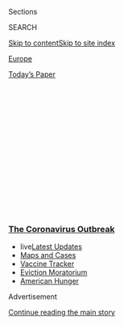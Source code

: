 <div id="app">

<div>

<div>

<div>

<div class="NYTAppHideMasthead css-1q2w90k e1suatyy0">

<div class="section css-ui9rw0 e1suatyy2">

<div class="css-eph4ug er09x8g0">

<div class="css-6n7j50">

</div>

<span class="css-1dv1kvn">Sections</span>

<div class="css-10488qs">

<span class="css-1dv1kvn">SEARCH</span>

</div>

[Skip to content](#site-content)[Skip to site
index](#site-index)

</div>

<div id="masthead-section-label" class="css-1wr3we4 eaxe0e00">

[Europe](https://www.nytimes3xbfgragh.onion/section/world/europe)

</div>

<div class="css-10698na e1huz5gh0">

</div>

</div>

<div id="masthead-bar-one" class="section hasLinks css-15hmgas e1csuq9d3">

<div class="css-uqyvli e1csuq9d0">

</div>

<div class="css-1uqjmks e1csuq9d1">

</div>

<div class="css-9e9ivx">

[](https://myaccount.nytimes3xbfgragh.onion/auth/login?response_type=cookie&client_id=vi)

</div>

<div class="css-1bvtpon e1csuq9d2">

[Today’s
Paper](https://www.nytimes3xbfgragh.onion/section/todayspaper)

</div>

</div>

</div>

</div>

<div data-aria-hidden="false">

<div id="site-content" data-role="main">

<div>

<div class="css-1aor85t" style="opacity:0.000000001;z-index:-1;visibility:hidden">

<div class="css-1hqnpie">

<div class="css-epjblv">

<span class="css-17xtcya">[Europe](/section/world/europe)</span><span class="css-x15j1o">|</span><span class="css-fwqvlz">Dip
in Italy’s Cases Does Not Come Fast Enough for Swamped
Hospitals</span>

</div>

<div class="css-k008qs">

<div class="css-1iwv8en">

<span class="css-18z7m18"></span>

<div>

</div>

</div>

<span class="css-1n6z4y">https://nyti.ms/2UzmlXB</span>

<div class="css-1705lsu">

<div class="css-4xjgmj">

<div class="css-4skfbu" data-role="toolbar" data-aria-label="Social Media Share buttons, Save button, and Comments Panel with current comment count" data-testid="share-tools">

  - 
  - 
  - 
  - 
    
    <div class="css-6n7j50">
    
    </div>

  - 
  - 

</div>

</div>

</div>

</div>

</div>

</div>

<div class="css-13pd83m">

<div class="css-l9svim">

### [<span class="css-pa1jbp"><span class="css-1rxm0ex">The Coronavirus</span><span class="css-1rxm0ex"> Outbreak</span></span>](https://www.nytimes3xbfgragh.onion/news-event/coronavirus?name=styln-coronavirus-national&region=TOP_BANNER&block=storyline_menu_recirc&action=click&pgtype=Article&impression_id=6fe7a8f0-efba-11ea-b9e2-fd85e1bd9bd3&variant=undefined)

  - <span class="css-ousu42"><span class="css-12clwdu">live</span>[Latest
    Updates](https://www.nytimes3xbfgragh.onion/2020/09/05/world/coronavirus-covid.html?name=styln-coronavirus-national&region=TOP_BANNER&block=storyline_menu_recirc&action=click&pgtype=Article&impression_id=6fe7a8f1-efba-11ea-b9e2-fd85e1bd9bd3&variant=undefined)</span>
  - <span class="css-ousu42">[Maps and
    Cases](https://www.nytimes3xbfgragh.onion/interactive/2020/us/coronavirus-us-cases.html?name=styln-coronavirus-national&region=TOP_BANNER&block=storyline_menu_recirc&action=click&pgtype=Article&impression_id=6fe7a8f2-efba-11ea-b9e2-fd85e1bd9bd3&variant=undefined)</span>
  - <span class="css-ousu42">[Vaccine
    Tracker](https://www.nytimes3xbfgragh.onion/interactive/2020/science/coronavirus-vaccine-tracker.html?name=styln-coronavirus-national&region=TOP_BANNER&block=storyline_menu_recirc&action=click&pgtype=Article&impression_id=6fe7a8f3-efba-11ea-b9e2-fd85e1bd9bd3&variant=undefined)</span>
  - <span class="css-ousu42">[Eviction
    Moratorium](https://www.nytimes3xbfgragh.onion/2020/09/02/your-money/eviction-moratorium-covid.html?name=styln-coronavirus-national&region=TOP_BANNER&block=storyline_menu_recirc&action=click&pgtype=Article&impression_id=6fe7a8f4-efba-11ea-b9e2-fd85e1bd9bd3&variant=undefined)</span>
  - <span class="css-ousu42">[American
    Hunger](https://www.nytimes3xbfgragh.onion/interactive/2020/09/02/magazine/food-insecurity-hunger-us.html?name=styln-coronavirus-national&region=TOP_BANNER&block=storyline_menu_recirc&action=click&pgtype=Article&impression_id=6fe7a8f5-efba-11ea-b9e2-fd85e1bd9bd3&variant=undefined)</span>

</div>

</div>

<div id="top-wrapper" class="css-1sy8kpn">

<div id="top-slug" class="css-l9onyx">

Advertisement

</div>

[Continue reading the main
story](#after-top)

<div class="ad top-wrapper" style="text-align:center;height:100%;display:block;min-height:250px">

<div id="top" class="place-ad" data-position="top" data-size-key="top">

</div>

</div>

<div id="after-top">

</div>

</div>

<div>

<div id="sponsor-wrapper" class="css-1hyfx7x">

<div id="sponsor-slug" class="css-19vbshk">

Supported by

</div>

[Continue reading the main
story](#after-sponsor)

<div id="sponsor" class="ad sponsor-wrapper" style="text-align:center;height:100%;display:block">

</div>

<div id="after-sponsor">

</div>

</div>

<div class="css-186x18t">

</div>

<div class="css-1vkm6nb ehdk2mb0">

# Dip in Italy’s Cases Does Not Come Fast Enough for Swamped Hospitals

</div>

Even as new coronavirus infections appear to slow, a backlog is forcing
doctors to make increasingly tough choices about treatment.

<div class="css-79elbk" data-testid="photoviewer-wrapper">

<div class="css-z3e15g" data-testid="photoviewer-wrapper-hidden">

</div>

<div class="css-1a48zt4 ehw59r15" data-testid="photoviewer-children">

![<span class="css-16f3y1r e13ogyst0" data-aria-hidden="true">The
intensive care unit of the Brescia Spedali Civili hospital in Italy last
week. In Brescia, hospitals have been reporting hundreds of new cases a
day.</span><span class="css-cnj6d5 e1z0qqy90" itemprop="copyrightHolder"><span class="css-1ly73wi e1tej78p0">Credit...</span><span><span>Luca
Bruno/Associated
Press</span></span></span>](https://static01.graylady3jvrrxbe.onion/images/2020/03/23/world/23virus-italy01/merlin_170588367_5c2442ad-8859-43cb-b490-9657050cf333-articleLarge.jpg?quality=75&auto=webp&disable=upscale)

</div>

</div>

<div class="css-18e8msd">

<div class="css-pdw9fk epjyd6m0">

<div class="css-1txwxcy ey68jwv0" data-aria-hidden="true">

[![Jason
Horowitz](https://static01.graylady3jvrrxbe.onion/images/2018/10/10/multimedia/author-jason-horowitz/author-jason-horowitz-thumbLarge.png
"Jason Horowitz")](https://www.nytimes3xbfgragh.onion/by/jason-horowitz)[![David
D.
Kirkpatrick](https://static01.graylady3jvrrxbe.onion/images/2018/10/15/multimedia/author-david-d-kirkpatrick/author-david-d-kirkpatrick-thumbLarge-v2.png
"David D. Kirkpatrick")](https://www.nytimes3xbfgragh.onion/by/david-d-kirkpatrick)

</div>

<div class="css-1baulvz">

By [<span class="css-1baulvz" itemprop="name">Jason
Horowitz</span>](https://www.nytimes3xbfgragh.onion/by/jason-horowitz)
and [<span class="css-1baulvz last-byline" itemprop="name">David D.
Kirkpatrick</span>](https://www.nytimes3xbfgragh.onion/by/david-d-kirkpatrick)

</div>

</div>

  - 
    
    <div class="css-ld3wwf e16638kd2">
    
    March 23,
    2020
    
    </div>

  - 
    
    <div class="css-4xjgmj">
    
    <div class="css-d8bdto" data-role="toolbar" data-aria-label="Social Media Share buttons, Save button, and Comments Panel with current comment count" data-testid="share-tools">
    
      - 
      - 
      - 
      - 
        
        <div class="css-6n7j50">
        
        </div>
    
      - 
      - 
    
    </div>
    
    </div>

</div>

</div>

<div class="section meteredContent css-1r7ky0e" name="articleBody" itemprop="articleBody">

<div class="css-1fanzo5 StoryBodyCompanionColumn">

<div class="css-53u6y8">

ROME — The patient had won national swimming championships in his youth
but now had a lot going against him. As he waited for a kidney
transplant, doctors in the northern Italian town of Brescia discovered
he had heart disease and had contracted the coronavirus. But what
ultimately killed him this month was the decision to give his ventilator
to a younger coronavirus patient who had a better shot at survival.

“He died the next day,” said [Dr. Marco
Metra](https://esc365.escardio.org/Person/1510-prof-metra-marco), the
chief of cardiology at the University and City Hospitals in Brescia. “If
a patient has a low likelihood to benefit from the hospital, we have to
not accept them. You send them home.” He added, “This is also what I am
seeing every day.”

This is the nightmare situation for doctors throughout the northern
Italian cities at the center of the global coronavirus pandemic. It is
also [one facing the
countries](https://www.nytimes3xbfgragh.onion/2020/03/21/us/coronavirus-medical-rationing.html)
lagging only days behind Italy in the progression of the pandemic,
including Spain, France, Britain and the United States.

Two weeks after the Italian government took strict measures to lock down
the country, officials announced on Monday that, for the second day in a
row, the number of new cases and deaths had declined.

</div>

</div>

<div class="css-1fanzo5 StoryBodyCompanionColumn">

<div class="css-53u6y8">

The number of patients in the hospitals in Lombardy, the region that is
by far the hardest hit in Italy, had gone down as well, to 9,266 from
9,439.

“We can say that today is the first positive day,” said Giulio Gallera,
Lombardy’s leading health official. “It’s not the moment to sing
victory, but we finally see light at the end of the tunnel.”

But the first indications of a flattening of the deadly spike in the
contagion have not arrived soon enough for hospitals in the hardest-hit
regions that remain swamped and await a return to relative normalcy.

</div>

</div>

<div class="css-79elbk" data-testid="photoviewer-wrapper">

<div class="css-z3e15g" data-testid="photoviewer-wrapper-hidden">

</div>

<div class="css-1a48zt4 ehw59r15" data-testid="photoviewer-children">

![<span class="css-16f3y1r e13ogyst0" data-aria-hidden="true">Milan on
Thursday. The government’s strict lockdown of the country has yet to
bring relief at its overloaded
hospitals.</span><span class="css-cnj6d5 e1z0qqy90" itemprop="copyrightHolder"><span class="css-1ly73wi e1tej78p0">Credit...</span><span>Alessandro
Grassani for The New York
Times</span></span>](https://static01.graylady3jvrrxbe.onion/images/2020/03/23/world/23virus-italy02/merlin_170719524_4357d238-927f-42f7-a783-135076a2d2e3-articleLarge.jpg?quality=75&auto=webp&disable=upscale)

</div>

</div>

<div class="css-1fanzo5 StoryBodyCompanionColumn">

<div class="css-53u6y8">

The intensive, and lengthy, treatment required to heal hospitalized
patients with the virus means that will not happen anytime soon. Many of
those who have died with the virus were infected weeks ago, before
restrictive measures went into place.

</div>

</div>

<div class="css-1fanzo5 StoryBodyCompanionColumn">

<div class="css-53u6y8">

The same is true for many of the patients who are still being treated,
from those being monitored with less serious symptoms to those whose
heads are encased in plastic bubbles filled with oxygen. The worst cases
are unconscious and on
respirators.

<div id="NYT_MAIN_CONTENT_1_REGION" class="css-9tf9ac">

<div>

<div id="styln-covid-updates-world" class="section interactive-content interactive-size-medium css-1ftcdic">

<div class="css-17ih8de interactive-body">

<div id="styln-briefing-block" data-asset-id="QXJ0aWNsZTpueXQ6Ly9hcnRpY2xlLzI5YzI0NTk0LWYzYTUtNTQ2ZS1hMWNmLWFkZWYxODdiZTJiOQ==">

<div class="briefing-block-header-section">

# [Latest Updates: The Coronavirus Outbreak](https://www.nytimes3xbfgragh.onion/2020/09/04/world/covid-19-coronavirus.html?action=click&pgtype=Article&state=default&region=MAIN_CONTENT_1&context=storylines_live_updates)

<div class="briefing-block-ts">

Updated 2020-09-05T12:05:40.998Z

</div>

</div>

  - [Research connects vaping to a higher chance of catching the virus —
    and suffering its worst
    effects.](https://www.nytimes3xbfgragh.onion/2020/09/04/world/covid-19-coronavirus.html?action=click&pgtype=Article&state=default&region=MAIN_CONTENT_1&context=storylines_live_updates#link-1654f6ad)
  - [Another college football game won’t be played as
    planned.](https://www.nytimes3xbfgragh.onion/2020/09/04/world/covid-19-coronavirus.html?action=click&pgtype=Article&state=default&region=MAIN_CONTENT_1&context=storylines_live_updates#link-52e4198a)
  - [Pharmaceutical companies plan a joint pledge on safety standards as
    they move vaccines to the
    marketplace.](https://www.nytimes3xbfgragh.onion/2020/09/04/world/covid-19-coronavirus.html?action=click&pgtype=Article&state=default&region=MAIN_CONTENT_1&context=storylines_live_updates#link-181cef0)

<div class="briefing-block-footer">

<div class="briefing-block-footer-meta">

[See more
updates](https://www.nytimes3xbfgragh.onion/2020/09/04/world/covid-19-coronavirus.html?action=click&pgtype=Article&state=default&region=MAIN_CONTENT_1&context=storylines_live_updates)

</div>

<div class="briefing-block-briefinglinks">

<span>More live coverage:</span>
[Markets](https://www.nytimes3xbfgragh.onion/live/2020/09/04/business/stock-market-today-coronavirus?action=click&pgtype=Article&state=default&region=MAIN_CONTENT_1&context=storylines_live_updates)

</div>

</div>

</div>

</div>

</div>

</div>

</div>

Many of them take an average of weeks to heal. So the new cases, even if
they are fewer, are still added to a bottlenecked system already at
capacity.

In the meantime, patients who can stay at home are urged to do so, while
others requiring intensive care are being flown to other regions or
countries by military aircraft. And doctors in the hardest hit parts of
Italy, and other official voices elsewhere, say the road is narrowing to
increasingly wrenching choices.

In Spain, Fernando Simón, the director of Spain’s national health
emergency center, said last Friday that some emergency wards needed to
apply restrictions for admitting patients, because they were saturated.
On Monday, New York City’s mayor, Bill de Blasio, issued a similarly
dire warning for his city, predicting that if hospitals did not get more
ventilators this week, [the number of deaths would
spike](https://www.nytimes3xbfgragh.onion/2020/03/23/nyregion/coronavirus-new-york-update.html).

In Europe, the shortage of respirators has had tragic consequences. On
Sunday, the Spanish sports director of a Honda motorcycling racing team,
Oscar Haro, released [a
video](https://www.youtube.com/watch?time_continue=101&v=xDN--tZ7Aho&feature=emb_logo)
in which he said that his father had died after not being given a
respirator. Both of Mr. Haro’s parents tested positive last Monday for
coronavirus, he said, but his father was taken to the hospital while his
mother was kept quarantined at
home.

</div>

</div>

<div class="css-79elbk" data-testid="photoviewer-wrapper">

<div class="css-z3e15g" data-testid="photoviewer-wrapper-hidden">

</div>

<div class="css-1a48zt4 ehw59r15" data-testid="photoviewer-children">

<div class="css-1xdhyk6 erfvjey0">

<span class="css-1ly73wi e1tej78p0">Image</span>

<div class="css-zjzyr8">

<div data-testid="lazyimage-container" style="height:257.77777777777777px">

</div>

</div>

</div>

<span class="css-16f3y1r e13ogyst0" data-aria-hidden="true">An intensive
care unit in Brescia. Fearing hospitals and ambulance workers could be a
source of contagion, some doctors are now urging patients to stay
home.</span><span class="css-cnj6d5 e1z0qqy90" itemprop="copyrightHolder"><span class="css-1ly73wi e1tej78p0">Credit...</span><span>Claudio
Furlan/LaPresse, via Associated Press</span></span>

</div>

</div>

<div class="css-1fanzo5 StoryBodyCompanionColumn">

<div class="css-53u6y8">

“I cannot understand how a person like my father who had been working
since he was 15, paying into the system, died because there are no
respirators, because they could not treat him anymore,” [Mr. Haro
said](https://www.lavanguardia.com/deportes/20200322/4840170014/oscar-haro-padre-fallecido-coronavirus-respiradores-lcr-honda-motogp.html).
He blamed the Spanish authorities for failing to prepare adequately,
even after witnessing the spread of the coronavirus in China and Italy.
“We are allowing to die a generation that built this country.”

</div>

</div>

<div class="css-1fanzo5 StoryBodyCompanionColumn">

<div class="css-53u6y8">

Northern Italy has been on war footing for weeks.

“We are far beyond the tipping point,” doctors from one Bergamo hospital
wrote in a paper published in a journal from the New England Journal of
Medicine over the weekend, saying that 70 percent of their intensive
care unit beds were reserved for coronavirus patients with “a reasonable
chance to survive.” Older patients, they said, “are not being
resuscitated and [die
alone.](https://www.nytimes3xbfgragh.onion/2020/03/16/world/europe/italy-coronavirus-funerals.html?action=click&module=RelatedLinks&pgtype=Article)”

The near collapse of many of the region’s hospitals, and the dearth of
mechanical ventilators, oxygen and personal protective equipment, has
led many doctors to urge patients to stay away. They argue that
overloaded hospitals increasingly seem to be sources of contagion, and
that infected but asymptomatic ambulance workers sent to retrieve
patients in their homes are actually spreading the virus.

In recent days in the area around Bergamo, the families of patients
visited by ambulances said that health workers urged them to stay home
despite their bad symptoms. Given that everyone is supposed to be in a
form of isolation anyway, heavily infected areas like Bergamo have now
essentially moved beyond testing.

<div id="NYT_MAIN_CONTENT_2_REGION" class="css-9tf9ac">

<div>

</div>

</div>

“Right now in Lombardy the contagion is so widespread that we should
consider every person potentially positive,” said Roberto Burioni, a
prominent virologist at the San Raffaele University in Milan.

“At this point in Lombardy swab tests are on the back burner,” he added.
‘‘The only way to interrupt the epidemics is to imagine that every
single person, regardless of the test, can be
infective.”

</div>

</div>

<div class="css-79elbk" data-testid="photoviewer-wrapper">

<div class="css-z3e15g" data-testid="photoviewer-wrapper-hidden">

</div>

<div class="css-1a48zt4 ehw59r15" data-testid="photoviewer-children">

<div class="css-1xdhyk6 erfvjey0">

<span class="css-1ly73wi e1tej78p0">Image</span>

<div class="css-zjzyr8">

<div data-testid="lazyimage-container" style="height:261.64444444444445px">

</div>

</div>

</div>

<span class="css-16f3y1r e13ogyst0" data-aria-hidden="true">A funeral
service in the closed cemetery of Seriate, near Bergamo. On Monday,
Italy reported a drop in the number of deaths for the second day in a
row.</span><span class="css-cnj6d5 e1z0qqy90" itemprop="copyrightHolder"><span class="css-1ly73wi e1tej78p0">Credit...</span><span>Piero
Cruciatti/Agence France-Presse — Getty Images</span></span>

</div>

</div>

<div class="css-1fanzo5 StoryBodyCompanionColumn">

<div class="css-53u6y8">

Pier Luigi Lopalco, an epidemiologist at the University of Siena,
estimated that the total number of infected is “10 times higher” than
the one reported to the country every evening at 6 p.m.

</div>

</div>

<div class="css-1fanzo5 StoryBodyCompanionColumn">

<div class="css-53u6y8">

Luca Zaia, the president of Veneto, another northern region hit hard by
the outbreak, warned that any country facing the outbreak needed to
prepare, and said that Americans should “buy all the mechanical
respirators possible to save the lives of these patients.”

He said the experience had taught Italy that coronavirus patients “are
enormous consumers of oxygen” and that all of that compressed oxygen gas
had led to the tubes freezing. “You can have a hospital full of
reanimation beds, but if the tubes aren’t adapted, everything freezes,”
he said.

At the Papa Giovani XXIII hospital in Bergamo, Dr. Ivano Riva said that
for now he and his colleagues had not deprived care to anyone who could
have benefited from it.

“The important thing is not to arrive at that point,” he said, adding,
“No one wants to decide who lives or dies like God.”

He said 26 people on his hospital’s medical staff of 101 were out of
work with the virus.

In Brescia, the hospitals have been reporting at least 350 new cases a
day, Dr. Metra said Saturday. Between 10 and 15 percent of the doctors
and nurses are now out sick with the virus, he said. And since the most
serious virus patients require at least two weeks of hospitalization,
practically the only patients who have left the hospital are those who
have died.

At times, he said, his hospital has been forced to choose among multiple
patients with a decent chance of survival in order to use its limited
resources — mainly ventilators and the trained nurses to run them 24
hours a day — to save only a few of them.

</div>

</div>

<div class="css-1fanzo5 StoryBodyCompanionColumn">

<div class="css-53u6y8">

“We try to be very selective,” he said, adding that those with a low
chance of survival received morphine
directly.

</div>

</div>

<div class="css-79elbk" data-testid="photoviewer-wrapper">

<div class="css-z3e15g" data-testid="photoviewer-wrapper-hidden">

</div>

<div class="css-1a48zt4 ehw59r15" data-testid="photoviewer-children">

<div class="css-1xdhyk6 erfvjey0">

<span class="css-1ly73wi e1tej78p0">Image</span>

<div class="css-zjzyr8">

<div data-testid="lazyimage-container" style="height:257.77777777777777px">

</div>

</div>

</div>

<span class="css-16f3y1r e13ogyst0" data-aria-hidden="true">In Brescia,
one doctor estimated 10 to 15 percent of doctors and nurses were out
with the
coronavirus. </span><span class="css-cnj6d5 e1z0qqy90" itemprop="copyrightHolder"><span class="css-1ly73wi e1tej78p0">Credit...</span><span>Filippo
Venezia/EPA, via Shutterstock</span></span>

</div>

</div>

<div class="css-1fanzo5 StoryBodyCompanionColumn">

<div class="css-53u6y8">

At 8 a.m. on Friday, Dr. Metra said, doctors at the hospital had
concluded that a coronavirus patient who had recovered from a heart
attack 15 years ago met the criteria for a ventilator. But by 7 p.m.,
the chief anesthesiologist had been unable to locate one and so the
patient was put on a less intense form of breathing support.

“We don’t have the capacity,” he said. “When all the ventilators in the
hospital are in use, you have to make these
choices.”

<div id="NYT_MAIN_CONTENT_3_REGION" class="css-9tf9ac">

<div>

<div id="styln-prism-freeform-1594220623585" class="section interactive-content interactive-size-medium css-1ftcdic">

<div class="css-17ih8de interactive-body">

<div id="prism-freeform-block-62914" class="css-19mumt8" data-role="complementary" data-storyline="The Coronavirus Outbreak" data-truncated="true" tabindex="0">

<div class="css-a8d9oz">

<div class="css-eb027h">

[](https://www.nytimes3xbfgragh.onion/news-event/coronavirus?action=click&pgtype=Article&state=default&region=MAIN_CONTENT_3&context=storylines_faq)

### The Coronavirus Outbreak ›

#### Frequently Asked Questions

Updated September 4, 2020

  - #### What are the symptoms of coronavirus?
    
      - In the beginning, the coronavirus [seemed like it was primarily
        a respiratory
        illness](https://www.nytimes3xbfgragh.onion/article/coronavirus-facts-history.html?action=click&pgtype=Article&state=default&region=MAIN_CONTENT_3&context=storylines_faq#link-6817bab5) —
        many patients had fever and chills, were weak and tired, and
        coughed a lot, though some people don’t show many symptoms at
        all. Those who seemed sickest had pneumonia or acute respiratory
        distress syndrome and received supplemental oxygen. By now,
        doctors have identified many more symptoms and syndromes. In
        April, [the C.D.C. added to the list of early
        signs](https://www.nytimes3xbfgragh.onion/2020/04/27/health/coronavirus-symptoms-cdc.html?action=click&pgtype=Article&state=default&region=MAIN_CONTENT_3&context=storylines_faq) sore
        throat, fever, chills and muscle aches. Gastrointestinal upset,
        such as diarrhea and nausea, has also been observed. Another
        telltale sign of infection may be a sudden, profound diminution
        of one’s [sense of smell and
        taste.](https://www.nytimes3xbfgragh.onion/2020/03/22/health/coronavirus-symptoms-smell-taste.html?action=click&pgtype=Article&state=default&region=MAIN_CONTENT_3&context=storylines_faq) Teenagers
        and young adults in some cases have developed painful red and
        purple lesions on their fingers and toes — nicknamed “Covid toe”
        — but few other serious symptoms.

  - #### Why is it safer to spend time together outside?
    
      - [Outdoor
        gatherings](https://www.nytimes3xbfgragh.onion/2020/05/15/us/coronavirus-what-to-do-outside.html?action=click&pgtype=Article&state=default&region=MAIN_CONTENT_3&context=storylines_faq) lower
        risk because wind disperses viral droplets, and sunlight can
        kill some of the virus. Open spaces prevent the virus from
        building up in concentrated amounts and being inhaled, which can
        happen when infected people exhale in a confined space for long
        stretches of time, said Dr. Julian W. Tang, a virologist at the
        University of Leicester.

  - #### Why does standing six feet away from others help?
    
      - The coronavirus spreads primarily through droplets from your
        mouth and nose, especially when you cough or sneeze. The C.D.C.,
        one of the organizations using that measure, [bases its
        recommendation of six
        feet](https://www.nytimes3xbfgragh.onion/2020/04/14/health/coronavirus-six-feet.html?action=click&pgtype=Article&state=default&region=MAIN_CONTENT_3&context=storylines_faq) on
        the idea that most large droplets that people expel when they
        cough or sneeze will fall to the ground within six feet. But six
        feet has never been a magic number that guarantees complete
        protection. Sneezes, for instance, can launch droplets a lot
        farther than six feet, [according to a recent
        study](https://jamanetwork.com/journals/jama/fullarticle/2763852).
        It's a rule of thumb: You should be safest standing six feet
        apart outside, especially when it's windy. But keep a mask on at
        all times, even when you think you’re far enough apart.

  - #### I have antibodies. Am I now immune?
    
      - As of right now,[ that seems likely, for at least several
        months.](https://www.nytimes3xbfgragh.onion/2020/07/22/health/covid-antibodies-herd-immunity.html?action=click&pgtype=Article&state=default&region=MAIN_CONTENT_3&context=storylines_faq) There
        have been frightening accounts of people suffering what seems to
        be a second bout of Covid-19. But experts say these patients may
        have a drawn-out course of infection, with the virus taking a
        slow toll weeks to months after initial exposure. People
        infected with the coronavirus typically
        [produce](https://www.nature.com/articles/s41586-020-2456-9) immune
        molecules called antibodies, which are [protective proteins made
        in response to an
        infection](https://www.nytimes3xbfgragh.onion/2020/05/07/health/coronavirus-antibody-prevalence.html?action=click&pgtype=Article&state=default&region=MAIN_CONTENT_3&context=storylines_faq)[.
        These antibodies
        may](https://www.nytimes3xbfgragh.onion/2020/05/07/health/coronavirus-antibody-prevalence.html?action=click&pgtype=Article&state=default&region=MAIN_CONTENT_3&context=storylines_faq) last
        in the body [only two to three
        months](https://www.nature.com/articles/s41591-020-0965-6),
        which may seem worrisome, but that’s perfectly normal after an
        acute infection subsides, said Dr. Michael Mina, an immunologist
        at Harvard University. It may be possible to get the coronavirus
        again, but it’s highly unlikely that it would be possible in a
        short window of time from initial infection or make people
        sicker the second time.

  - #### What are my rights if I am worried about going back to work?
    
      - Employers have to provide [a safe
        workplace](https://www.osha.gov/SLTC/covid-19/standards.html) with
        policies that protect everyone equally. [And if one of your
        co-workers tests positive for the coronavirus, the
        C.D.C.](https://www.nytimes3xbfgragh.onion/article/coronavirus-money-unemployment.html?action=click&pgtype=Article&state=default&region=MAIN_CONTENT_3&context=storylines_faq) has
        said that [employers should tell their
        employees](https://www.cdc.gov/coronavirus/2019-ncov/community/guidance-business-response.html) --
        without giving you the sick employee’s name -- that they may
        have been exposed to the
virus.

<div id="styln-survey-component-62914" class="styln-survey-component" data-surveyname="faq" data-surveystoryline="coronavirus">

</div>

</div>

<div class="css-6mllg9">

</div>

<div class="css-pmm6ed">

<span class="css-5gimkt"></span>

</div>

</div>

</div>

</div>

</div>

</div>

</div>

Routine procedures, such as taking a patient’s blood pressure, which in
the past took only a minute, now take half an hour because of
precautions. And the consequences of not taking those precautions,
especially between patients, were all too apparent.

“We have lost some patients just because their bed was close to a sick
patient and we did not know that he was Covid positive,” he said,
referring to the coronavirus. “You have these patients who came to the
hospital one week ago to be treated for something else and they were
infected and now they are sick. That is the way that our unit became all
Covid positive.”

Giacomo Grasselli, who is the coordinator of the intensive care units
throughout Lombardy, said in a recent interview that an increase in
cases would require doctors to prioritize “those with the best chance
for survival.” But there were also basic decisions a doctor should
always make on who could benefit from care, and when it is futile.

“My father is 84 and I love him very much,” but it would be
irresponsible, he said, to make him go through the invasive procedures
of an I.C.U.

</div>

</div>

<div class="css-1fanzo5 StoryBodyCompanionColumn">

<div class="css-53u6y8">

Earlier this month, Dr. Marco Vergano, a 45-year-old anesthesiologist
based in Turin and chairman of an ethics committee for his medical
specialty, worked late over four nights to draft emergency
recommendations for Italian doctors allocating scarce beds among a
soaring load of
patients.

</div>

</div>

<div class="css-79elbk" data-testid="photoviewer-wrapper">

<div class="css-z3e15g" data-testid="photoviewer-wrapper-hidden">

</div>

<div class="css-1a48zt4 ehw59r15" data-testid="photoviewer-children">

<div class="css-1xdhyk6 erfvjey0">

<span class="css-1ly73wi e1tej78p0">Image</span>

<div class="css-zjzyr8">

<div data-testid="lazyimage-container" style="height:258.4222222222222px">

</div>

</div>

</div>

<span class="css-16f3y1r e13ogyst0" data-aria-hidden="true">The Italian
army patrolling Piazza Duomo in Milan on
Friday.</span><span class="css-cnj6d5 e1z0qqy90" itemprop="copyrightHolder"><span class="css-1ly73wi e1tej78p0">Credit...</span><span>Alessandro
Grassani for The New York Times</span></span>

</div>

</div>

<div class="css-1fanzo5 StoryBodyCompanionColumn">

<div class="css-53u6y8">

The limited supply of ventilators and nurses forced a deadly calculus,
Dr. Vergano said. “Many patients were coming in and you are not able to
discharge any patients,” he said. As the beds fill, “you can admit more
patients only with the death of a patient,” but “if a patient dies in a
few days, probably that was a patient who did not deserve to be
admitted. You are wasting very scarce and precious resources.”

He said doctors in the country’s hot zone of infections were already
focusing on the needs of the total community, a recommendation made in
the New England Journal of Medicine paper by the Bergamo doctors.

“If you admit an 82-year-old with hypertension, in a situation where you
have two or three patients waiting outside your I.C.U. who have many
more chances of survival that you cannot admit because your I.C.U. is
full, then it becomes really inappropriate, or I would say, immoral,” he
said.

The recommendations were immediately attacked by officials of the main
Italian medical association, many of them outside the hardest-hit areas,
who criticized the guidelines as discriminatory against older patients.
But Dr. Vergano said he received support from doctors on the front
lines, as well as requests for translations from doctors in other
countries.

“They were expecting the same destiny,” he said. “Probably with less
resources.”

Jason Horowitz reported from Rome and David D. Kirkpatrick from London.
Raphael Minder contributed reporting from Madrid, and Elisabetta
Povoledo from Rome.

</div>

</div>

<div>

</div>

</div>

<div>

</div>

<div>

</div>

<div>

</div>

<div>

<div id="bottom-wrapper" class="css-1ede5it">

<div id="bottom-slug" class="css-l9onyx">

Advertisement

</div>

[Continue reading the main
story](#after-bottom)

<div id="bottom" class="ad bottom-wrapper" style="text-align:center;height:100%;display:block;min-height:90px">

</div>

<div id="after-bottom">

</div>

</div>

</div>

</div>

</div>

## Site Index

<div>

</div>

## Site Information Navigation

  - [© <span>2020</span> <span>The New York Times
    Company</span>](https://help.nytimes3xbfgragh.onion/hc/en-us/articles/115014792127-Copyright-notice)

<!-- end list -->

  - [NYTCo](https://www.nytco.com/)
  - [Contact
    Us](https://help.nytimes3xbfgragh.onion/hc/en-us/articles/115015385887-Contact-Us)
  - [Work with us](https://www.nytco.com/careers/)
  - [Advertise](https://nytmediakit.com/)
  - [T Brand Studio](http://www.tbrandstudio.com/)
  - [Your Ad
    Choices](https://www.nytimes3xbfgragh.onion/privacy/cookie-policy#how-do-i-manage-trackers)
  - [Privacy](https://www.nytimes3xbfgragh.onion/privacy)
  - [Terms of
    Service](https://help.nytimes3xbfgragh.onion/hc/en-us/articles/115014893428-Terms-of-service)
  - [Terms of
    Sale](https://help.nytimes3xbfgragh.onion/hc/en-us/articles/115014893968-Terms-of-sale)
  - [Site
    Map](https://spiderbites.nytimes3xbfgragh.onion)
  - [Help](https://help.nytimes3xbfgragh.onion/hc/en-us)
  - [Subscriptions](https://www.nytimes3xbfgragh.onion/subscription?campaignId=37WXW)

</div>

</div>

</div>

</div>
